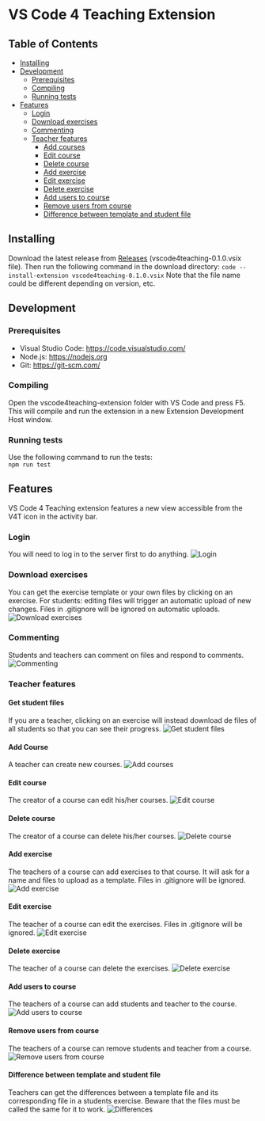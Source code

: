 # VS Code 4 Teaching Extension

## Table of Contents

- [Installing](README.md#installing)
- [Development](README.md#development)
  - [Prerequisites](README.md#prerequisites)
  - [Compiling](README.md#compiling)
  - [Running tests](README.md#running-tests)
- [Features](README.md#features)
  - [Login](README.md#login)
  - [Download exercises](README.md#download-exercises)
  - [Commenting](README.md#commenting)
  - [Teacher features](README.md#teacher-features)
    - [Add courses](README.md#add-course)
    - [Edit course](README.md#edit-course)
    - [Delete course](README.md#delete-course)
    - [Add exercise](README.md#add-exercise)
    - [Edit exercise](README.md#edit-exercise)
    - [Delete exercise](README.md#delete-exercise)
    - [Add users to course](README.md#add-users-to-course)
    - [Remove users from course](README.md#remove-users-from-course)
    - [Difference between template and student file](README.md#difference-between-template-and-student-file)

## Installing

Download the latest release from [Releases](https://github.com/codeurjc-students/2019-VSCode4Teaching/releases/latest) (vscode4teaching-0.1.0.vsix file).
Then run the following command in the download directory:
`code --install-extension vscode4teaching-0.1.0.vsix`
Note that the file name could be different depending on version, etc.

## Development

### Prerequisites

- Visual Studio Code: <https://code.visualstudio.com/>
- Node.js: <https://nodejs.org>
- Git: <https://git-scm.com/>

### Compiling

Open the vscode4teaching-extension folder with VS Code and press F5. This will compile and run the extension in a new Extension Development Host window.

### Running tests

Use the following command to run the tests:  
`npm run test`

## Features

VS Code 4 Teaching extension features a new view accessible from the V4T icon in the activity bar.

### Login

You will need to log in to the server first to do anything.
![Login](doc_images/Login.gif)

### Download exercises

You can get the exercise template or your own files by clicking on an exercise.
For students: editing files will trigger an automatic upload of new changes.
Files in .gitignore will be ignored on automatic uploads.
![Download exercises](doc_images/DownloadExercise.gif)

### Commenting

Students and teachers can comment on files and respond to comments.
![Commenting](../readme_resources/studentcomment.gif)

### Teacher features

#### Get student files

If you are a teacher, clicking on an exercise will instead download de files of all students so that you can see their progress.
![Get student files](doc_images/GetStudentFiles.gif)

#### Add Course

A teacher can create new courses.
![Add courses](doc_images/AddCourse.gif)

#### Edit course

The creator of a course can edit his/her courses.
![Edit course](doc_images/EditCourse.gif)

#### Delete course

The creator of a course can delete his/her courses.
![Delete course](doc_images/DeleteCourse.gif)

#### Add exercise

The teachers of a course can add exercises to that course. It will ask for a name and files to upload as a template.
Files in .gitignore will be ignored.
![Add exercise](doc_images/AddExercise.gif)

#### Edit exercise

The teacher of a course can edit the exercises.
Files in .gitignore will be ignored.
![Edit exercise](doc_images/EditExercise.gif)

#### Delete exercise

The teacher of a course can delete the exercises.
![Delete exercise](doc_images/DeleteExercise.gif)

#### Add users to course

The teachers of a course can add students and teacher to the course.
![Add users to course](doc_images/AddUsersCourse.gif)

#### Remove users from course

The teachers of a course can remove students and teacher from a course.
![Remove users from course](doc_images/RemoveUsersCourse.gif)

#### Difference between template and student file

Teachers can get the differences between a template file and its corresponding file in a students exercise.
Beware that the files must be called the same for it to work.
![Differences](../readme_resources/diff.gif)
